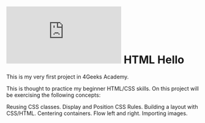 # ![4Geeks Logo](http://assets.breatheco.de/apis/img/images.php?blob&random&cat=icon&tags=4geeks,16) HTML Hello

This is my very first project in 4Geeks Academy.

This is thought to practice my beginner HTML/CSS skills. On this project will be exercising the following concepts:

Reusing CSS classes.
Display and Position CSS Rules.
Building a layout with CSS/HTML.
Centering containers.
Flow left and right.
Importing images.